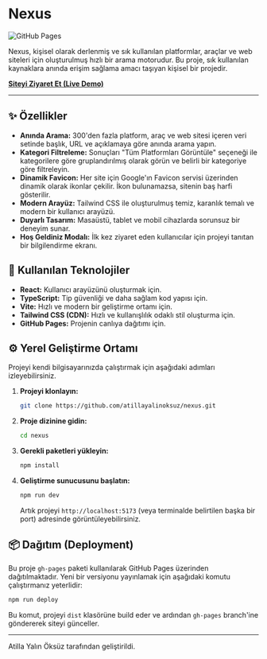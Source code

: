 # Nexus

![GitHub Pages](https://img.shields.io/github/deployments/atillayalinoksuz/nexus/github-pages?label=GitHub%20Pages&logo=github)

Nexus, kişisel olarak derlenmiş ve sık kullanılan platformlar, araçlar ve web siteleri için oluşturulmuş hızlı bir arama motorudur. Bu proje, sık kullanılan kaynaklara anında erişim sağlama amacı taşıyan kişisel bir projedir.

**[Siteyi Ziyaret Et (Live Demo)](https://atillayalinoksuz.github.io/nexus)**

---

## ✨ Özellikler

- **Anında Arama:** 300'den fazla platform, araç ve web sitesi içeren veri setinde başlık, URL ve açıklamaya göre anında arama yapın.
- **Kategori Filtreleme:** Sonuçları "Tüm Platformları Görüntüle" seçeneği ile kategorilere göre gruplandırılmış olarak görün ve belirli bir kategoriye göre filtreleyin.
- **Dinamik Favicon:** Her site için Google'ın Favicon servisi üzerinden dinamik olarak ikonlar çekilir. İkon bulunamazsa, sitenin baş harfi gösterilir.
- **Modern Arayüz:** Tailwind CSS ile oluşturulmuş temiz, karanlık temalı ve modern bir kullanıcı arayüzü.
- **Duyarlı Tasarım:** Masaüstü, tablet ve mobil cihazlarda sorunsuz bir deneyim sunar.
- **Hoş Geldiniz Modalı:** İlk kez ziyaret eden kullanıcılar için projeyi tanıtan bir bilgilendirme ekranı.

## 🚀 Kullanılan Teknolojiler

- **React:** Kullanıcı arayüzünü oluşturmak için.
- **TypeScript:** Tip güvenliği ve daha sağlam kod yapısı için.
- **Vite:** Hızlı ve modern bir geliştirme ortamı için.
- **Tailwind CSS (CDN):** Hızlı ve kullanışlılık odaklı stil oluşturma için.
- **GitHub Pages:** Projenin canlıya dağıtımı için.

## ⚙️ Yerel Geliştirme Ortamı

Projeyi kendi bilgisayarınızda çalıştırmak için aşağıdaki adımları izleyebilirsiniz.

1.  **Projeyi klonlayın:**
    ```bash
    git clone https://github.com/atillayalinoksuz/nexus.git
    ```

2.  **Proje dizinine gidin:**
    ```bash
    cd nexus
    ```

3.  **Gerekli paketleri yükleyin:**
    ```bash
    npm install
    ```

4.  **Geliştirme sunucusunu başlatın:**
    ```bash
    npm run dev
    ```
    Artık projeyi `http://localhost:5173` (veya terminalde belirtilen başka bir port) adresinde görüntüleyebilirsiniz.

## 📦 Dağıtım (Deployment)

Bu proje `gh-pages` paketi kullanılarak GitHub Pages üzerinden dağıtılmaktadır. Yeni bir versiyonu yayınlamak için aşağıdaki komutu çalıştırmanız yeterlidir:

```bash
npm run deploy
```
Bu komut, projeyi `dist` klasörüne build eder ve ardından `gh-pages` branch'ine göndererek siteyi günceller.

---

Atilla Yalın Öksüz tarafından geliştirildi.
